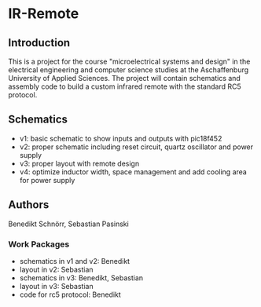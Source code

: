 # IR-Remote
## Introduction
This is a project for the course "microelectrical systems and design" in the electrical engineering and computer science studies at the Aschaffenburg University of Applied Sciences. The project will contain schematics and assembly code to build a custom infrared remote with the standard RC5 protocol.

## Schematics
- v1: basic schematic to show inputs and outputs with pic18f452
- v2: proper schematic including reset circuit, quartz oscillator and power supply
- v3: proper layout with remote design
- v4: optimize inductor width, space management and add cooling area for power supply

## Authors
Benedikt Schnörr,
Sebastian Pasinski

### Work Packages
- schematics in v1 and v2: Benedikt
- layout in v2: Sebastian
- schematics in v3: Benedikt, Sebastian
- layout in v3: Sebastian
- code for rc5 protocol: Benedikt